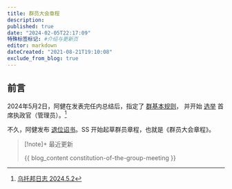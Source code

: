 ```yaml
---
title: 群员大会章程
description:
published: true
date: "2024-02-05T22:17:09"
特殊标签标记: #介绍与更新页
editor: markdown
dateCreated: "2021-08-21T19:10:08"
exclude_from_blog: true
---
```


## 前言

2024年5月2日，阿健在发表完任内总结后，指定了 [群基本规则](https://t.me/c/1998301990/36647)，
并开始 [选举](https://t.me/c/1998301990/36673) 首席执政官（管理员）。[^1]

[^1]: [乌托邦日志 2024.5.2](https://t.me/UtopiaLog/36)

不久，阿健发布 [退位诏书](https://t.me/c/1998301990/37070)。SS 开始起草群员章程，也就是《群员大会章程》。

> [!note]+ 最近更新
>
> {{ blog_content constitution-of-the-group-meeting }}

